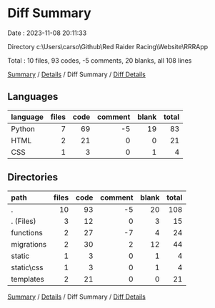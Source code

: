 # Diff Summary

Date : 2023-11-08 20:11:33

Directory c:\\Users\\carso\\Github\\Red Raider Racing\\Website\\RRRApp

Total : 10 files,  93 codes, -5 comments, 20 blanks, all 108 lines

[Summary](results.md) / [Details](details.md) / Diff Summary / [Diff Details](diff-details.md)

## Languages
| language | files | code | comment | blank | total |
| :--- | ---: | ---: | ---: | ---: | ---: |
| Python | 7 | 69 | -5 | 19 | 83 |
| HTML | 2 | 21 | 0 | 0 | 21 |
| CSS | 1 | 3 | 0 | 1 | 4 |

## Directories
| path | files | code | comment | blank | total |
| :--- | ---: | ---: | ---: | ---: | ---: |
| . | 10 | 93 | -5 | 20 | 108 |
| . (Files) | 3 | 12 | 0 | 3 | 15 |
| functions | 2 | 27 | -7 | 4 | 24 |
| migrations | 2 | 30 | 2 | 12 | 44 |
| static | 1 | 3 | 0 | 1 | 4 |
| static\\css | 1 | 3 | 0 | 1 | 4 |
| templates | 2 | 21 | 0 | 0 | 21 |

[Summary](results.md) / [Details](details.md) / Diff Summary / [Diff Details](diff-details.md)